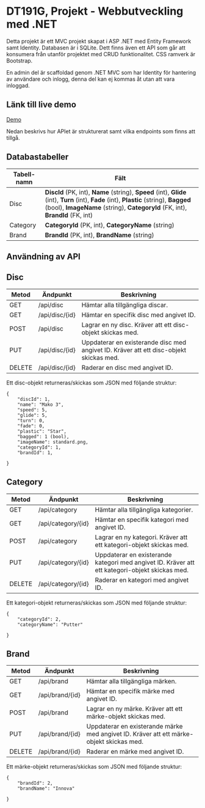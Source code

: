 # DT191G, Projekt - Webbutveckling med .NET

Detta projekt är ett MVC projekt skapat i ASP .NET med Entity Framework samt Identity. Databasen är i SQLite. Dett finns även ett API som går att konsumera från utanför projektet med CRUD funktionalitet. CSS ramverk är Bootstrap. 

En admin del är scaffoldad genom .NET MVC som har Identity för hantering av användare och inlogg, denna del kan ej kommas åt utan att vara inloggad. 

## Länk till live demo 
[Demo](https://mydiscs.azurewebsites.net/)

Nedan beskrivs hur APIet är strukturerat samt vilka endpoints som finns att tillgå. 

## Databastabeller

| Tabell-namn | Fält                                                                                                                                                                                                                        |
| ----------- | --------------------------------------------------------------------------------------------------------------------------------------------------------------------------------------------------------------------------- |
| Disc        | **DiscId** (PK, int), **Name** (string), **Speed** (int), **Glide** (int), **Turn** (int), **Fade** (int), **Plastic** (string), **Bagged** (bool), **ImageName** (string), **CategoryId** (FK, int), **BrandId** (FK, int) |
| Category    | **CategoryId** (PK, int), **CategoryName** (string)                                                                                                                                                                         |
| Brand       | **BrandId** (PK, int), **BrandName** (string)                                                                                                                                                                               |

## Användning av API

## Disc

| Metod  | Ändpunkt  | Beskrivning                                                                            |
| ------ | --------- | -------------------------------------------------------------------------------------- |
| GET    | /api/disc | Hämtar alla tillgängliga discar.                                                       |
| GET    | /api/disc/{id} | Hämtar en specifik disc med angivet ID.                                                |
| POST   | /api/disc | Lagrar en ny disc. Kräver att ett disc-objekt skickas med.                             |
| PUT    | /api/disc/{id} | Uppdaterar en existerande disc med angivet ID. Kräver att ett disc-objekt skickas med. |
| DELETE | /api/disc/{id} | Raderar en disc med angivet ID.                                                        |

Ett disc-objekt returneras/skickas som JSON med följande struktur:

```
{
    "discId": 1,
    "name": "Mako 3",
    "speed": 5,
    "glide": 5,
    "turn": 0,
    "fade": 0,
    "plastic": "Star",
    "bagged": 1 (bool),
    "imageName": standard.png,
    "categoryId": 1,
    "brandId": 1,
  
}
```

## Category

| Metod  | Ändpunkt  | Beskrivning                                                                            |
| ------ | --------- | -------------------------------------------------------------------------------------- |
| GET    | /api/category | Hämtar alla tillgängliga kategorier.                                                       |
| GET    | /api/category/{id} | Hämtar en specifik kategori med angivet ID.                                                |
| POST   | /api/category | Lagrar en ny kategori. Kräver att ett kategori-objekt skickas med.                             |
| PUT    | /api/category/{id} | Uppdaterar en existerande kategori med angivet ID. Kräver att ett kategori-objekt skickas med. |
| DELETE | /api/category/{id} | Raderar en kategori med angivet ID.                                                        |

Ett kategori-objekt returneras/skickas som JSON med följande struktur:

```
{
    "categoryId": 2,
    "categoryName": "Putter"
  
}
```

## Brand

| Metod  | Ändpunkt  | Beskrivning                                                                            |
| ------ | --------- | -------------------------------------------------------------------------------------- |
| GET    | /api/brand | Hämtar alla tillgängliga märken.                                                       |
| GET    | /api/brand/{id} | Hämtar en specifik märke med angivet ID.                                                |
| POST   | /api/brand | Lagrar en ny märke. Kräver att ett märke-objekt skickas med.                             |
| PUT    | /api/brand/{id} | Uppdaterar en existerande märke med angivet ID. Kräver att ett märke-objekt skickas med. |
| DELETE | /api/brand/{id} | Raderar en märke med angivet ID.                                                        |

Ett märke-objekt returneras/skickas som JSON med följande struktur:

```
{
    "brandId": 2,
    "brandName": "Innova"
  
}
```
